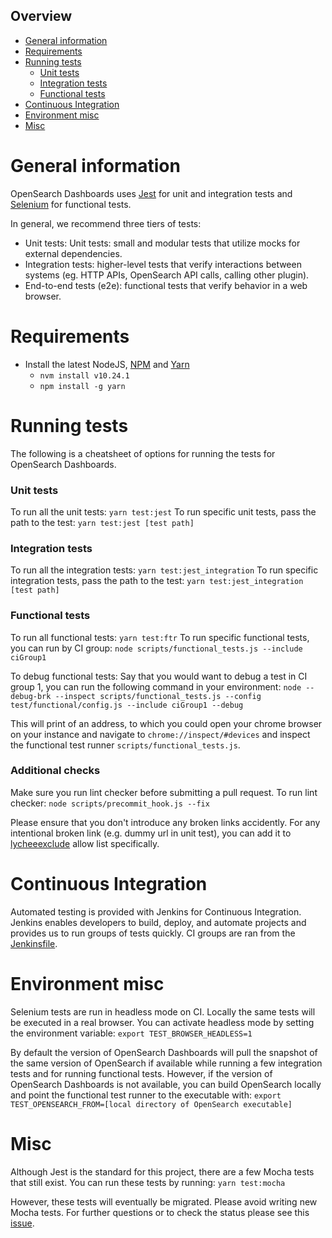 Overview
---
- [General information](#general-information)
- [Requirements](#requirements)
- [Running tests](#running-tests)
  - [Unit tests](#unit-tests)
  - [Integration tests](#integration-tests)
  - [Functional tests](#functional-tests)
- [Continuous Integration](#continuous-integration)
- [Environment misc](#environment-misc) 
- [Misc](#misc) 

# General information
OpenSearch Dashboards uses [Jest](https://jestjs.io/) for unit and integration tests and [Selenium](https://www.selenium.dev/) for functional tests.

In general, we recommend three tiers of tests:
* Unit tests: Unit tests: small and modular tests that utilize mocks for external dependencies.
* Integration tests: higher-level tests that verify interactions between systems (eg. HTTP APIs, OpenSearch API calls, calling other plugin). 
* End-to-end tests (e2e): functional tests that verify behavior in a web browser.

# Requirements
* Install the latest NodeJS, [NPM](https://www.npmjs.com/get-npm) and [Yarn](https://classic.yarnpkg.com/en/docs/install/#mac-stable)
    * `nvm install v10.24.1`
    * `npm install -g yarn`

# Running tests
The following is a cheatsheet of options for running the tests for OpenSearch Dashboards.

### Unit tests
To run all the unit tests:
`yarn test:jest`
To run specific unit tests, pass the path to the test:
`yarn test:jest [test path]`

### Integration tests
To run all the integration tests:
`yarn test:jest_integration`
To run specific integration tests, pass the path to the test:
`yarn test:jest_integration [test path]`

### Functional tests
To run all functional tests:
`yarn test:ftr`
To run specific functional tests, you can run by CI group:
`node scripts/functional_tests.js --include ciGroup1`

To debug functional tests:
Say that you would want to debug a test in CI group 1, you can run the following command in your environment:
`node --debug-brk --inspect scripts/functional_tests.js --config test/functional/config.js --include ciGroup1 --debug`

This will print of an address, to which you could open your chrome browser on your instance and navigate to `chrome://inspect/#devices` and inspect the functional test runner `scripts/functional_tests.js`.

### Additional checks
Make sure you run lint checker before submitting a pull request. To run lint checker:
`node scripts/precommit_hook.js --fix`

Please ensure that you don't introduce any broken links accidently. For any intentional broken link (e.g. dummy url in unit test), you can add it to [lycheeexclude](https://github.com/opensearch-project/OpenSearch-Dashboards/blob/main/.lycheeexclude) allow list specifically. 

# Continuous Integration
Automated testing is provided with Jenkins for Continuous Integration. Jenkins enables developers to build, deploy, and automate projects and provides us to run groups of tests quickly. CI groups are ran from the [Jenkinsfile](https://github.com/opensearch-project/OpenSearch-Dashboards/blob/main/Jenkinsfile). 

# Environment misc
Selenium tests are run in headless mode on CI. Locally the same tests will be executed in a real browser. You can activate headless mode by setting the environment variable:
`export TEST_BROWSER_HEADLESS=1`

By default the version of OpenSearch Dashboards will pull the snapshot of the same version of OpenSearch if available while running a few integration tests and for running functional tests. However, if the version of OpenSearch Dashboards is not available, you can build OpenSearch locally and point the functional test runner to the executable with:
`export TEST_OPENSEARCH_FROM=[local directory of OpenSearch executable]`

# Misc
Although Jest is the standard for this project, there are a few Mocha tests that still exist. You can run these tests by running:
`yarn test:mocha`

However, these tests will eventually be migrated. Please avoid writing new Mocha tests. For further questions or to check the status please see this [issue](https://github.com/opensearch-project/OpenSearch-Dashboards/issues/215).

